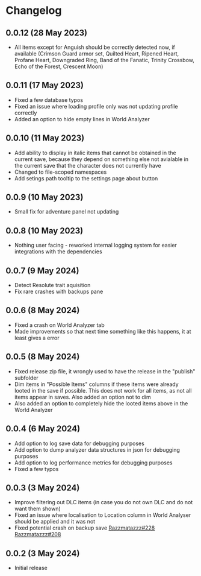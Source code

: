 # Changelog

## 0.0.12 (28 May 2023)
- All items except for Anguish should be correctly detected now, if available (Crimson Guard armor set, Quilted Heart, Ripened Heart, Profane Heart, Downgraded Ring, Band of the Fanatic, Trinity Crossbow, Echo of the Forest, Crescent Moon)

## 0.0.11 (17 May 2023)
- Fixed a few database typos
- Fixed an issue where loading profile only was not updating profile correctly
- Added an option to hide empty lines in World Analyzer

## 0.0.10 (11 May 2023)
- Add ability to display in italic items that cannot be obtained in the current save, because they depend on something else not avialable in the current save that the character does not currently have
- Changed to file-scoped namespaces
- Add setings path tooltip to the settings page about button

## 0.0.9 (10 May 2023)
- Small fix for adventure panel not updating

## 0.0.8 (10 May 2023)
- Nothing user facing - reworked internal logging system for easier integrations with the dependencies

## 0.0.7 (9 May 2024)
- Detect Resolute trait aquisition
- Fix rare crashes with backups pane

## 0.0.6 (8 May 2024)
- Fixed a crash on World Analyzer tab
- Made improvements so that next time something like this happens, it at least gives a error

## 0.0.5 (8 May 2024)
- Fixed release zip file, it wrongly used to have the release in the "publish" subfolder
- Dim items in "Possible Items" columns if these items were already looted in the save if possible. This does not work for all items, as not all items appear in saves. Also added an option not to dim
- Also added an option to completely hide the looted items above in the World Analyzer


## 0.0.4 (6 May 2024)
- Add option to log save data for debugging purposes
- Add option to dump analyzer data structures in json for debugging purposes
- Add option to log performance metrics for debugging purposes
- Fixed a few typos

## 0.0.3 (3 May 2024)

- Improve filtering out DLC items (in case you do not own DLC and do not want them shown)
- Fixed an issue where localisation to Location column in World Analyser should be applied and it was not
- Fixed potential crash on backup save [Razzmatazzz#228](https://github.com/Razzmatazzz/RemnantSaveGuardian/issues/228) [Razzmatazzz#208](https://github.com/Razzmatazzz/RemnantSaveGuardian/issues/208)

## 0.0.2 (3 May 2024)

- Initial release
